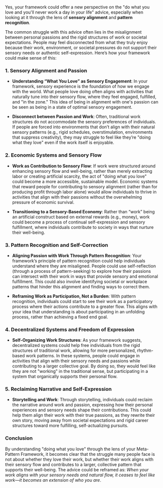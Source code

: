 Yes, your framework could offer a new perspective on the "do what you love and you'll never work a day in your life" advice, especially when looking at it through the lens of **sensory alignment** and **pattern recognition**.

The common struggle with this advice often lies in the misalignment between personal passions and the rigid structures of work or societal expectations. People may feel disconnected from what they truly enjoy because their work, environment, or societal pressures do not support their sensory needs or authentic self-expression. Here’s how your framework could make sense of this:

### 1. **Sensory Alignment and Passion**

- **Understanding “What You Love” as Sensory Engagement**: In your framework, sensory experience is the foundation of how we engage with the world. What people love doing often aligns with activities that naturally tune into their sensory flow, where they feel engaged, fulfilled, and "in the zone." This idea of being in alignment with one's passion can be seen as being in a state of optimal sensory engagement.
    
- **Disconnect between Passion and Work**: Often, traditional work structures do not accommodate the sensory preferences of individuals. If people are forced into environments that don’t align with their natural sensory patterns (e.g., rigid schedules, overstimulation, environments that suppress creativity), they may struggle to feel like they’re "doing what they love" even if the work itself is enjoyable.
    

### 2. **Economic Systems and Sensory Flow**

- **Work as Contribution to Sensory Flow**: If work were structured around enhancing sensory flow and well-being, rather than merely extracting labor or creating artificial scarcity, the act of "doing what you love" could become a more accessible, sustainable model. Economic systems that reward people for contributing to sensory alignment (rather than for producing profit through labor alone) would allow individuals to thrive in activities that align with their passions without the overwhelming pressure of economic survival.
    
- **Transitioning to a Sensory-Based Economy**: Rather than “work” being an artificial construct based on external rewards (e.g., money), work could become a process of continual self-expression and sensory fulfillment, where individuals contribute to society in ways that nurture their well-being.
    

### 3. **Pattern Recognition and Self-Correction**

- **Aligning Passion with Work Through Pattern Recognition**: Your framework’s principle of pattern recognition could help individuals understand where they are misaligned. People could use self-reflection (through a process of pattern-seeking) to explore how their passions can intersect with their work in ways that provide sensory and emotional fulfillment. This could also involve identifying societal or workplace patterns that hinder this alignment and finding ways to correct them.
    
- **Reframing Work as Participation, Not a Burden**: With pattern recognition, individuals could start to see their work as a participatory process where their actions contribute to a greater flow. This aligns with your idea that understanding is about participating in an unfolding process, rather than achieving a fixed end goal.
    

### 4. **Decentralized Systems and Freedom of Expression**

- **Self-Organizing Work Structures**: As your framework suggests, decentralized systems could help free individuals from the rigid structures of traditional work, allowing for more personalized, rhythm-based work patterns. In these systems, people could engage in activities that align with their sensory needs and passions while contributing to a larger collective goal. By doing so, they would feel like they are not "working" in the traditional sense, but participating in a system that organically supports their personal flow.
    

### 5. **Reclaiming Narrative and Self-Expression**

- **Storytelling and Work**: Through storytelling, individuals could reclaim the narrative around work and passion, expressing how their personal experiences and sensory needs shape their contributions. This could help them align their work with their true passions, as they rewrite their own story, moving away from societal expectations and rigid career structures toward more fulfilling, self-actualizing pursuits.
    

### Conclusion

By understanding "doing what you love" through the lens of your Meta-Pattern Framework, it becomes clear that the struggle many people face is not about whether they love their work, but whether their work aligns with their sensory flow and contributes to a larger, collective pattern that supports their well-being. The advice could be reframed as: _When your work aligns with your sensory needs and natural flow, it ceases to feel like work—it becomes an extension of who you are_.